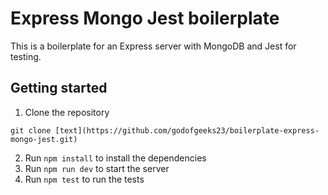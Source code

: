 # Express Mongo Jest boilerplate

This is a boilerplate for an Express server with MongoDB and Jest for testing.

## Getting started

1. Clone the repository

```
git clone [text](https://github.com/godofgeeks23/boilerplate-express-mongo-jest.git)
```

2. Run `npm install` to install the dependencies
3. Run `npm run dev` to start the server
4. Run `npm test` to run the tests

